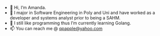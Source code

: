 - 👋 Hi, I’m Amanda.
- 👀 I major in Software Engineering in Poly and Uni and have worked as a developer and systems analyst prior to being a SAHM.
- 🌱 I still like programming thus I’m currently learning Golang.
- 📫 You can reach me @ qpapple@yahoo.com

<!---
qpamanda/qpamanda is a ✨ special ✨ repository because its `README.md` (this file) appears on your GitHub profile.
You can click the Preview link to take a look at your changes.
--->
